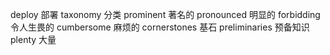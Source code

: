 deploy 部署
taxonomy 分类
prominent 著名的
pronounced 明显的
forbidding 令人生畏的
cumbersome 麻烦的
cornerstones 基石
preliminaries 预备知识
plenty 大量
